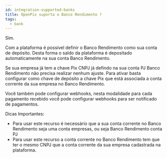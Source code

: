 ```yaml
---
id: integration-supported-banks
title: OpenPix suporta o Banco Rendimento ?
tags:
  - bank
---
```


Sim.

Com a plataforma é possível definir o Banco Rendimento como sua conta de depósito. Desta forma o saldo da plataforma é depositado automaticamente na sua conta Banco Rendimento.

Se sua empresa já tem a chave Pix CNPJ já defindo na sua conta PJ Banco Rendimento não precisa realizar nenhum ajuste. Para ativar basta configurar como chave de depósito a chave Pix que está associada a conta corrente da sua empresa no Banco Rendimento.

Você também pode configurar webhooks, nesta modalidade para cada pagamento recebido você pode configurar webhooks para ser notificado de pagamentos.

Dicas Importantes:

- Para usar este recurso é necessário que a sua conta corrente no Banco Rendimento seja uma conta empresas, ou seja Banco Rendimento conta PJ
- Para usar este recurso a conta corrente no Banco Rendimento tem que ter o mesmo CNPJ que a conta corrente da sua empresa cadastrada na plataforma.
